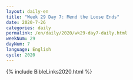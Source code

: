 ```yaml
---
layout: daily-en
title: "Week 29 Day 7: Mend the Loose Ends"
date: 2020-7-26 
categories: daily
permalink: /en/daily/2020/wk29-day7-daily.html
weekNum: 29
dayNum: 7
language: English
cycle: 2020
---
```


{% include BibleLinks2020.html %} 
